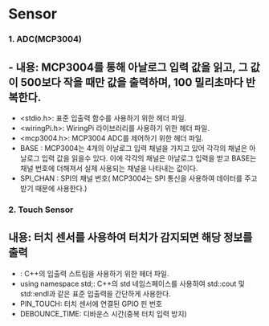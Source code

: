 # Sensor

<h3>1. ADC(MCP3004) </h3>
  <h2>- 내용:  MCP3004를 통해 아날로그 입력 값을 읽고, 그 값이 500보다 작을 때만 값을 출력하며, 100 밀리초마다 반복한다.</h2>
  
  - <stdio.h>: 표준 입출력 함수를 사용하기 위한 헤더 파일.
  - <wiringPi.h>: WiringPi 라이브러리를 사용하기 위한 헤더 파일.
  - <mcp3004.h>: MCP3004 ADC를 제어하기 위한 헤더 파일.
  - BASE : MCP3004는 4개의 아날로그 입력 채널을 가지고 있어 각각의 채널은 아날로그 입력 값을 읽을수 있다. 이에 각각의 채널은 아날로그 입력을 받고 BASE는 채널 번호에 더해져서 실제 사용되는 채널을 나타내는 값이다.
  - SPI_CHAN : SPI의 채널 번호( MCP3004는 SPI 통신을 사용하여 데이터를 주고 받기 때문에 사용한다.)

<h3>2. Touch Sensor</h3>
  <h2>내용: 터치 센서를 사용하여 터치가 감지되면 해당 정보를 출력</h2>
  
  - <iostream>: C++의 입출력 스트림을 사용하기 위한 헤더 파일.
  - using namespace std;: C++의 std 네임스페이스를 사용하여 std::cout 및 std::endl과 같은 표준 입출력을 간단하게 사용한다.
  - PIN_TOUCH: 터치 센서에 연결된 GPIO 핀 번호
  - DEBOUNCE_TIME: 디바운스 시간(중복 터치 입력 방지)
